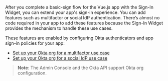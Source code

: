 After you complete a basic-sign flow for the Vue.js app with the Sign-In Widget, you can extend your app's sign-in experience. You can add features such as multifactor or social IdP authentication. There’s almost no code required in your app to add these features because the Sign-In Widget provides the mechanism to handle these use cases.

These features are enabled by configuring Okta authenticators and app sign-in policies for your app:

* [Set up your Okta org for a multifactor use case](/docs/guides/set-up-org/#set-up-your-okta-org-for-a-multifactor-use-case)
* [Set up your Okta org for a social IdP use case](/docs/guides/oie-embedded-common-org-setup/nodejs/main/#set-up-your-okta-org-for-a-social-idp-use-case)

> **Note**: The Admin Console and the Okta API support Okta org configuration.
